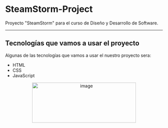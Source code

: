 # SteamStorm-Project
Proyecto "SteamStorm" para el curso de Diseño y Desarrollo de Software.

---

## Tecnologías que vamos a usar el proyecto

Algunas de las tecnologías que vamos a usar el nuestro proyecto sera:

- HTML
- CSS
- JavaScript

<p align="center">
    <img width="332.7" height="129.6" alt="image" src="https://github.com/user-attachments/assets/18f6efbb-53b4-40c0-8be5-e8aecd900596" style="display: block; margin: 0 auto;" />
</p>


